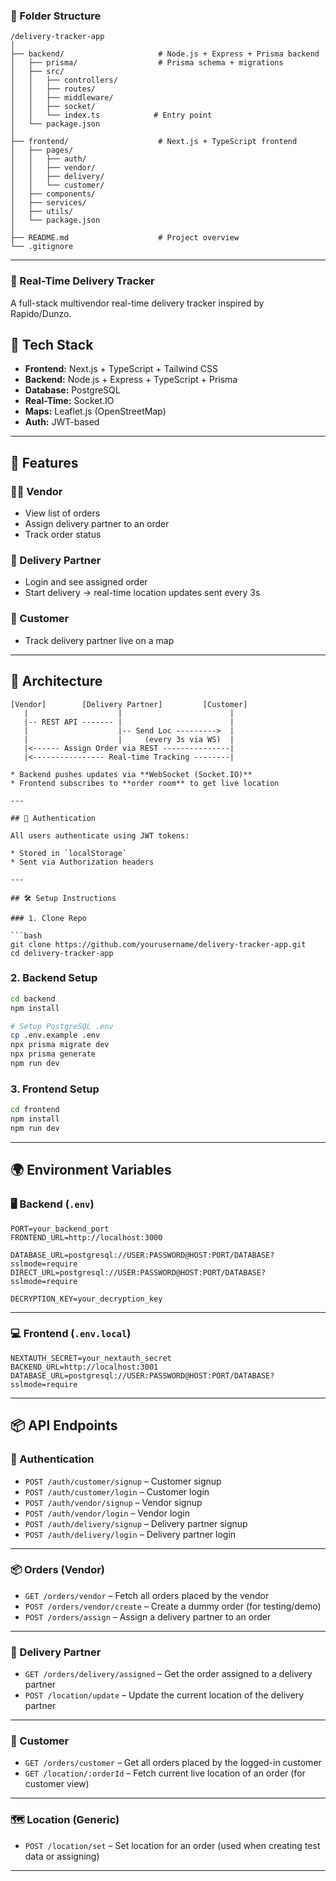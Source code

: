 

### 📁 Folder Structure

```
/delivery-tracker-app
│
├── backend/                     # Node.js + Express + Prisma backend
│   ├── prisma/                  # Prisma schema + migrations
│   ├── src/
│   │   ├── controllers/
│   │   ├── routes/
│   │   ├── middleware/
│   │   ├── socket/
│   │   └── index.ts            # Entry point
│   └── package.json
│
├── frontend/                    # Next.js + TypeScript frontend
│   ├── pages/
│   │   ├── auth/
│   │   ├── vendor/
│   │   ├── delivery/
│   │   └── customer/
│   ├── components/
│   ├── services/
│   ├── utils/
│   └── package.json
│
├── README.md                    # Project overview
└── .gitignore
```

---

### 🛵 Real-Time Delivery Tracker

A full-stack multivendor real-time delivery tracker inspired by Rapido/Dunzo.

## 🚀 Tech Stack

- **Frontend:** Next.js + TypeScript + Tailwind CSS
- **Backend:** Node.js + Express + TypeScript + Prisma
- **Database:** PostgreSQL
- **Real-Time:** Socket.IO
- **Maps:** Leaflet.js (OpenStreetMap)
- **Auth:** JWT-based

---

## 📸 Features

### 👨‍🍳 Vendor
- View list of orders
- Assign delivery partner to an order
- Track order status

### 🛵 Delivery Partner
- Login and see assigned order
- Start delivery → real-time location updates sent every 3s

### 👤 Customer
- Track delivery partner live on a map

---

## 🧱 Architecture

```plaintext
[Vendor]        [Delivery Partner]         [Customer]
   |                    |                        |
   |-- REST API ------- |                        |
   |                    |-- Send Loc --------->  |
   |                    |     (every 3s via WS)  |
   |<------ Assign Order via REST ---------------|
   |<---------------- Real-time Tracking --------|

* Backend pushes updates via **WebSocket (Socket.IO)**
* Frontend subscribes to **order room** to get live location

---

## 🔐 Authentication

All users authenticate using JWT tokens:

* Stored in `localStorage`
* Sent via Authorization headers

---

## 🛠 Setup Instructions

### 1. Clone Repo

```bash
git clone https://github.com/yourusername/delivery-tracker-app.git
cd delivery-tracker-app
```

### 2. Backend Setup

```bash
cd backend
npm install

# Setup PostgreSQL .env
cp .env.example .env
npx prisma migrate dev
npx prisma generate
npm run dev
```

### 3. Frontend Setup

```bash
cd frontend
npm install
npm run dev
```

---

## 🌍 Environment Variables

### 🖥️ Backend (`.env`)

```env
PORT=your_backend_port
FRONTEND_URL=http://localhost:3000

DATABASE_URL=postgresql://USER:PASSWORD@HOST:PORT/DATABASE?sslmode=require
DIRECT_URL=postgresql://USER:PASSWORD@HOST:PORT/DATABASE?sslmode=require

DECRYPTION_KEY=your_decryption_key
```

---

### 💻 Frontend (`.env.local`)

```env
NEXTAUTH_SECRET=your_nextauth_secret
BACKEND_URL=http://localhost:3001
DATABASE_URL=postgresql://USER:PASSWORD@HOST:PORT/DATABASE?sslmode=require
```

---

## 📦 API Endpoints

### 🔐 Authentication

* `POST /auth/customer/signup` – Customer signup
* `POST /auth/customer/login` – Customer login
* `POST /auth/vendor/signup` – Vendor signup
* `POST /auth/vendor/login` – Vendor login
* `POST /auth/delivery/signup` – Delivery partner signup
* `POST /auth/delivery/login` – Delivery partner login

---

### 📦 Orders (Vendor)

* `GET /orders/vendor` – Fetch all orders placed by the vendor
* `POST /orders/vendor/create` – Create a dummy order (for testing/demo)
* `POST /orders/assign` – Assign a delivery partner to an order

---

### 🚚 Delivery Partner

* `GET /orders/delivery/assigned` – Get the order assigned to a delivery partner
* `POST /location/update` – Update the current location of the delivery partner

---

### 👤 Customer

* `GET /orders/customer` – Get all orders placed by the logged-in customer
* `GET /location/:orderId` – Fetch current live location of an order (for customer view)

---

### 🗺️ Location (Generic)

* `POST /location/set` – Set location for an order (used when creating test data or assigning)

---

